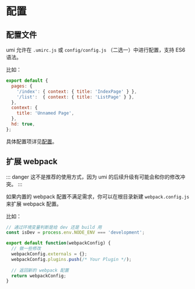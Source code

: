 # 配置

## 配置文件

umi 允许在 `.umirc.js` 或 `config/config.js` （二选一）中进行配置，支持 ES6 语法。

比如：

```js
export default {
  pages: {
    '/index': { context: { title: 'IndexPage' } },
    '/list':  { context: { title: 'ListPage' } },
  },
  context: {
    title: 'Unnamed Page',
  },
  hd: true,
};
```

具体配置项详见[配置](/config/)。

## 扩展 webpack

::: danger
这不是推荐的使用方式，因为 umi 的后续升级有可能会和你的修改冲突。
:::

如果内置的 webpack 配置不满足需求，你可以在根目录新建 `webpack.config.js` 来扩展 webpack 配置。

比如：

```js
// 通过环境变量判断是给 dev 还是 build 用
const isDev = process.env.NODE_ENV === 'development';

export default function(webpackConfig) {
  // 做一些修改
  webpackConfig.externals = {};
  webpackConfig.plugins.push(/* Your Plugin */);
  
  // 返回新的 webpack 配置
  return webpackConfig;
}
```
